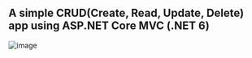 ## A simple CRUD(Create, Read, Update, Delete) app using ASP.NET Core MVC (.NET 6)

![image](https://github.com/shekharankur4/CRUD-application-with-MVC-using-.NET-Core-.NET-6-/assets/63545211/b38a8060-0813-4f5b-9fd6-4e52ca784ba9)
